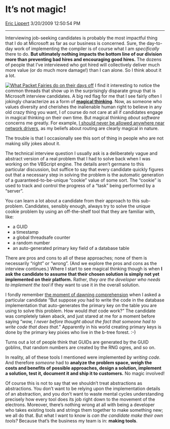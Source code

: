 # It’s not magic\!

[Eric Lippert](https://social.msdn.microsoft.com/profile/Eric%20Lippert) 3/20/2009 12:50:54 PM

-----

Interviewing job-seeking candidates is probably the most impactful thing that I do at Microsoft as far as our business is concerned. Sure, the day-to-day work of implementing the compiler is of course what I am *specifically* there to do. **But ultimately nothing impacts the bottom line of our division more than preventing bad hires and encouraging good hires.** The dozens of people that I’ve interviewed who got hired will collectively deliver much more value (or do much more damage\!) than I can alone. So I think about it a lot.

[![What Packet Fairies do on their days off](https://msdnshared.blob.core.windows.net/media/TNBlogsFS/BlogFileStorage/blogs_msdn/ericlippert/WindowsLiveWriter/Itsnotmagic_10FBD/Cottingley_Fairies_1_3.jpg "What Packet Fairies do on their days off")](http://en.wikipedia.org/wiki/Cottingley_Fairies) I find it interesting to notice the common threads that show up in the surprisingly disparate group that is Microsoft interview candidates. A big red flag for me that I see fairly often I jokingly characterize as a form of **[magical thinking](http://en.wikipedia.org/wiki/Magical_thinking)**. Now, as someone who values diversity and cherishes the inalienable human right to believe in any old crazy thing you want, I of course do not care at all if candidates engage in magical thinking on their own time. But magical thinking *about software* concerns me greatly. For example, [I should never be allowed anywhere near network drivers](http://blogs.msdn.com/ericlippert/archive/2007/10/11/packet-gnomes.aspx), as my beliefs about routing are clearly magical in nature.

The trouble is that I occasionally see this sort of thing in people who are not making silly jokes about it.

The technical interview question I usually ask is a deliberately vague and abstract version of a real problem that I had to solve back when I was working on the VBScript engine. The details aren’t germane to this particular discussion, but suffice to say that every candidate quickly figures out that a necessary step in solving the problem is the automatic generation of a guaranteed-to-be-unique “cookie” value of some sort. The “cookie” is used to track and control the progress of a “task” being performed by a “server”.

You can learn a lot about a candidate from their approach to this sub-problem. Candidates, sensibly enough, always try to solve the unique cookie problem by using an off-the-shelf tool that they are familiar with, like:

  - a GUID
  - a timestamp
  - a global threadsafe counter
  - a random number
  - an auto-generated primary key field of a database table

There are pros and cons to all of these approaches; none of them is necessarily “right” or “wrong”. (And we explore the pros and cons as the interview continues.) Where I start to see magical thinking though is when **I ask the candidate to assume that their chosen solution is simply not yet implemented on their platform.** Rather, *they are the developer who needs to implement the tool* if they want to use it in the overall solution.

I fondly remember [the moment of dawning comprehension](http://www.ics.uci.edu/~jmadden/dawning_moment.html) when I asked a particular candidate “But suppose *you* had to write the code in the database implementation that auto-generates the primary key on the table you are using to solve this problem. How would *that* code work?” The candidate was completely taken aback, and just stared at me for a moment before saying “*wow, I never before thought about the fact that someone had to write code that does that*.” Apparently in his world creating primary keys is done by the primary key pixies who live in the b-tree forest. :-)

Turns out a lot of people think that GUIDs are generated by the GUID goblins, that random numbers are created by the RNG ogres, and so on.

In reality, all of these tools I mentioned were implemented *by writing code.* And therefore *someone* had to **analyze the problem space, weigh the costs and benefits of possible approaches, design a solution, implement a solution, test it, document it and ship it to customers.** No magic involved\!

Of course this is not to say that we shouldn’t treat abstractions as abstractions. You don’t want to be relying upon the implementation details of an abstraction, and you don’t want to waste mental cycles understanding precisely how every tool does its job right down to the movement of the electrons. Moreover, there’s nothing wrong at all with being a developer who takes existing tools and strings them together to make something new; we all do that. But what I want to know is *can the candidate make their own tools?* Because that’s the business my team is in: **making tools**.

